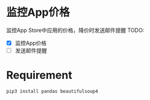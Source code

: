 # 监控App价格

监控App Store中应用的价格，降价时发送邮件提醒
TODO:
- [x] 监控App价格
- [ ] 发送邮件提醒

# Requirement
```
pip3 install pandas beautifulsoup4
```

